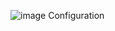 ![image](https://user-images.githubusercontent.com/113822588/200833311-d57560d5-7baa-4566-8fb5-e529af2a6827.png)
Configuration

